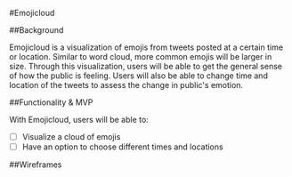 #Emojicloud

##Background

Emojicloud is a visualization of emojis from tweets posted at a certain time or location. Similar to word cloud, more common emojis will be larger in size. Through this visualization, users will be able to get the general sense of how the public is feeling. Users will also be able to change time and location of the tweets to assess the change in public's emotion.

##Functionality & MVP

With Emojicloud, users will be able to:

- [ ] Visualize a cloud of emojis
- [ ] Have an option to choose different times and locations

##Wireframes
